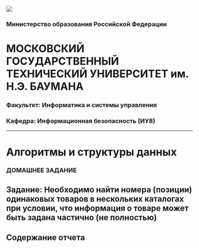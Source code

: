 ![](https://github.com/scorpy2013/Algorithms-and-Data-Structures-HW/blob/main/i.jpg)

### Министерство образования Российской Федерации 
# МОСКОВСКИЙ ГОСУДАРСТВЕННЫЙ ТЕХНИЧЕСКИЙ УНИВЕРСИТЕТ им. Н.Э. БАУМАНА 
### Факультет: Информатика и системы управления 
### Кафедра: Информационная безопасность (ИУ8) 
---
# Алгоритмы и структуры данных 
### ДОМАШНЕЕ ЗАДАНИЕ 
Задание: Необходимо найти номера (позиции) одинаковых товаров в нескольких каталогах при условии, что информация о товаре может быть задана частично (не полностью) 
---
## Содержание отчета 

